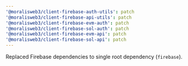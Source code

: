 ```yaml
---
'@moralisweb3/client-firebase-auth-utils': patch
'@moralisweb3/client-firebase-api-utils': patch
'@moralisweb3/client-firebase-evm-auth': patch
'@moralisweb3/client-firebase-sol-auth': patch
'@moralisweb3/client-firebase-evm-api': patch
'@moralisweb3/client-firebase-sol-api': patch
---
```


Replaced Firebase dependencies to single root dependency (`firebase`).
